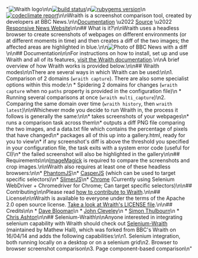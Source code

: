 "![Wraith logo](https://raw.githubusercontent.com/BBC-News/wraith/master/assets/wraith-logo.png)\n\n[![build status](https://secure.travis-ci.org/BBC-News/wraith.png?branch=master)](http://travis-ci.org/BBC-News/wraith)\n[![rubygems version](https://img.shields.io/gem/v/wraith.svg)](https://rubygems.org/gems/wraith)\n[![codeclimate report](https://codeclimate.com/github/BBC-News/wraith.png)](https://codeclimate.com/github/BBC-News/wraith)\n\nWraith is a screenshot comparison tool, created by developers at BBC News.\n\n[Documentation](http://bbc-news.github.io/wraith/) \u2022 [Source](http://github.com/bbc-news/wraith) \u2022 [Responsive News Website](http://responsivenews.co.uk)\n\n## What is it?\n\nWraith uses a headless browser to create screenshots of webpages on different environments (or at different moments in time) and then creates a diff of the two images; the affected areas are highlighted in blue.\n\n![Photo of BBC News with a diff](http://bbc-news.github.io/wraith/img/wraith.png)\n\n## Documentation\n\nFor instructions on how to install, set up and use Wraith and all of its features, [visit the Wraith documentation](http://bbc-news.github.io/wraith/index.html).\n\nA brief overview of how Wraith works is provided below.\n\n## Wraith modes\n\nThere are several ways in which Wraith can be used:\n\n1. Comparison of 2 domains (`wraith capture`). There are also some specialist options within this mode:\n    * Spidering 2 domains for changes (`wraith capture` when no `paths` property is provided in the configuration file)\n    * Running several comparisons at once (`wraith multi_capture`)\n2. Comparing the same domain over time (`wraith history`, then `wraith latest`)\n\nWhichever mode you decide to run Wraith in, the process it follows is generally the same:\n\n* takes screenshots of your webpages\n* runs a comparison task across them\n* outputs a diff PNG file comparing the two images, and a data.txt file which contains the percentage of pixels that have changed\n* packages all of this up into a gallery.html, ready for you to view\n* if any screenshot's diff is above the threshold you specified in your configuration file, the task exits with a system error code (useful for CI)\n* the failed screenshot will also be highlighted in the gallery\n\n## Requirements\n\n[ImageMagick](http://www.imagemagick.org/) is required to compare the screenshots and crop images.\n\nWraith also requires at least one of these headless browsers:\n\n* [PhantomJS](http://phantomjs.org)\n* [CasperJS](http://casperjs.org/) (which can be used to target specific selectors)\n* [SlimerJS](http://slimerjs.org)\n* [Chrome](https://askubuntu.com/questions/510056/how-to-install-google-chrome/510063) (Currently using Selenium WebDriver + Chromedriver for Chrome; Can target specific selectors)\n\n## Contributing\n\nPlease read [how to contribute to Wraith](https://github.com/BBC-News/wraith/blob/master/.github/CONTRIBUTING.md).\n\n## License\n\nWraith is available to everyone under the terms of the Apache 2.0 open source license. [Take a look at Wraith's LICENSE file](https://github.com/BBC-News/wraith/blob/master/LICENSE).\n\n## Credits\n\n * [Dave Blooman](https://twitter.com/dblooman)\n * [John Cleveley](https://twitter.com/jcleveley)\n * [Simon Thulbourn](https://twitter.com/sthulb)\n * [Chris Ashton](https://twitter.com/chrisbashton)\n\n## Selenium-Wraith\n\nAnyone interested in integrating selenium capability with Wraith should check out [Selenium-Wraith](https://github.com/mathew-hall/wraith-selenium) (maintained by Mathew Hall), which was forked from BBC's Wraith on 16/04/14 and adds the following capabilities:\n\n1. Selenium integration, both running locally on a desktop or on a selenium grid\n2. Browser to browser screenshot comparison\n3. Page component-based comparison\n"